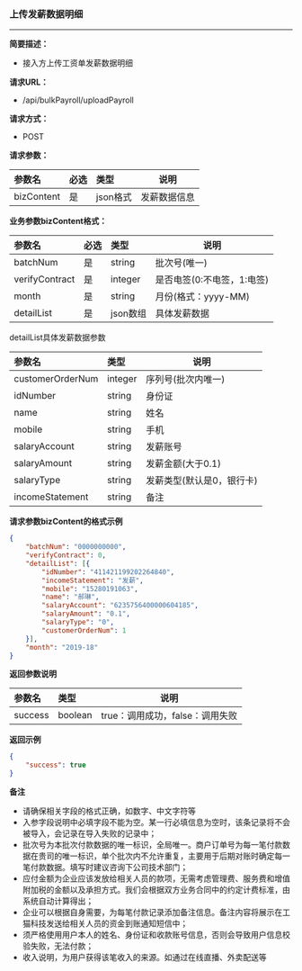 ### 上传发薪数据明细

---

**简要描述：**

* 接入方上传工资单发薪数据明细

**请求URL：**

* /api/bulkPayroll/uploadPayroll

**请求方式：**

* POST 

**请求参数：**

| 参数名 | 必选 | 类型 | 说明 |
| :--- | :--- | :--- | --- |
| bizContent | 是 | json格式 | 发薪数据信息 |

**业务参数bizContent格式：**

| 参数名 | 必选 | 类型 | 说明 |
| :--- | :--- | :--- | --- |
| batchNum | 是 | string | 批次号\(唯一\) |
| verifyContract | 是 | integer | 是否电签\(0:不电签，1:电签\) |
| month | 是 | string | 月份\(格式：yyyy-MM\) |
| detailList | 是 | json数组 | 具体发薪数据 |

detailList具体发薪数据参数

| 参数名 | 类型 | 说明 |
| :--- | :--- | --- |
| customerOrderNum | integer | 序列号\(批次内唯一\) |
| idNumber | string | 身份证 |
| name | string | 姓名 |
| mobile | string | 手机 |
| salaryAccount | string | 发薪账号 |
| salaryAmount | string | 发薪金额\(大于0.1\) |
| salaryType | string | 发薪类型\(默认是0，银行卡\) |
| incomeStatement | string | 备注 |

**请求参数bizContent的格式示例**

```json
{
    "batchNum": "0000000000",
    "verifyContract": 0,
    "detailList": [{
        "idNumber": "411421199202264840",
        "incomeStatement": "发薪",
        "mobile": "15280191063",
        "name": "郝琳",
        "salaryAccount": "6235756400000604185",
        "salaryAmount": "0.1",
        "salaryType": "0",
        "customerOrderNum": 1
    }],
    "month": "2019-18"
}
```

**返回参数说明**

| 参数名 | 类型 | 说明 |
| :--- | :--- | --- |
| success | boolean | true：调用成功，false：调用失败 |

**返回示例**

```json
{
    "success": true
}
```

**备注**

* 请确保相关字段的格式正确，如数字、中文字符等
* 入参字段说明中必填字段不能为空。某一行必填信息为空时，该条记录将不会被导入，会记录在导入失败的记录中；
* 批次号为本批次付款数据的唯一标识，全局唯一。商户订单号为每一笔付款数据在贵司的唯一标识，单个批次内不允许重复，主要用于后期对账时确定每一笔付款数据。填写时建议咨询下公司技术部门；
* 应付金额为企业应该发放给相关人员的款项，无需考虑管理费、服务费和增值附加税的金额以及承担方式。我们会根据双方业务合同中的约定计费标准，由系统自动计算得出；
* 企业可以根据自身需要，为每笔付款记录添加备注信息。备注内容将展示在工猫科技发送给相关人员的资金到账通知短信中；
* 须严格使用用户本人的姓名、身份证和收款账号信息，否则会导致用户信息校验失败，无法付款；
* 收入说明，为用户获得该笔收入的来源。如通过在线直播、外卖配送等



